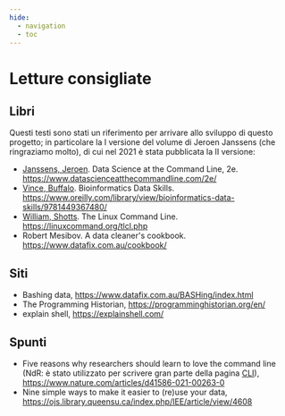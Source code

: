```yaml
---
hide:
  - navigation
  - toc
---
```


# Letture consigliate

## Libri

Questi testi sono stati un riferimento per arrivare allo sviluppo di questo progetto; in particolare la I versione del volume di Jeroen Janssens (che ringraziamo molto), di cui nel 2021 è stata pubblicata la II versione:

- [Janssens, Jeroen](https://twitter.com/jeroenhjanssens). Data Science at the Command Line, 2e. <https://www.datascienceatthecommandline.com/2e/>
- [Vince, Buffalo](https://twitter.com/vsbuffalo). Bioinformatics Data Skills. <https://www.oreilly.com/library/view/bioinformatics-data-skills/9781449367480/>
- [William, Shotts](https://twitter.com/William_Shotts). The Linux Command Line. <https://linuxcommand.org/tlcl.php>
- Robert Mesibov. A data cleaner's cookbook. <https://www.datafix.com.au/cookbook/>

## Siti

- Bashing data, <https://www.datafix.com.au/BASHing/index.html>
- The Programming Historian, <https://programminghistorian.org/en/>
- explain shell, <https://explainshell.com/>

## Spunti

- Five reasons why researchers should learn to love the command line (NdR: è stato utilizzato per scrivere gran parte della pagina [CLI](cli.md)), <https://www.nature.com/articles/d41586-021-00263-0>
- Nine simple ways to make it easier to (re)use your data, <https://ojs.library.queensu.ca/index.php/IEE/article/view/4608>
